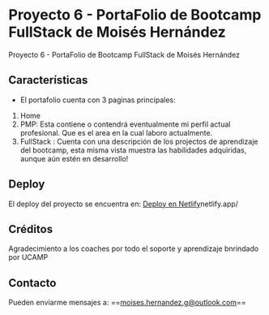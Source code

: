 # Proyecto 6 - PortaFolio de Bootcamp FullStack de Moisés Hernández

Proyecto 6 - PortaFolio de Bootcamp FullStack de Moisés Hernández

## Características

- El portafolio cuenta con 3 paginas principales:

1. Home
2. PMP: Esta contiene o contendrá eventualmente mi perfil actual profesional. Que es el area en la cual laboro actualmente.
3. FullStack : Cuenta con una descripción de los projectos de aprendizaje del bootcamp, esta misma vista muestra las habilidades adquiridas, aunque aún estén en desarrollo!

## Deploy

El deploy del proyecto se encuentra en: [Deploy en Netlify](https://soft-kringle-193e9d)netlify.app/

## Créditos

Agradecimiento a los coaches por todo el soporte y aprendizaje bnrindado por UCAMP

## Contacto

Pueden enviarme mensajes a: ==moises.hernandez.g@outlook.com==
